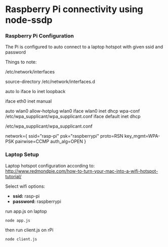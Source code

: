 # Raspberry Pi connectivity using node-ssdp

### Raspberry Pi Configuration

The Pi is configured to auto connect to a laptop hotspot with given ssid and password

Things to note:

/etc/network/interfaces

source-directory /etc/network/interfaces.d

auto lo
iface lo inet loopback

iface eth0 inet manual

auto wlan0
allow-hotplug wlan0
iface wlan0 inet dhcp
wpa-conf /etc/wpa_supplicant/wpa_supplicant.conf
iface default inet dhcp


/etc/wpa_supplicant/wpa_supplicant.conf

network={
    ssid="rasp-pi"
    psk="raspberrypi"
    proto=RSN
    key_mgmt=WPA-PSK
    pairwise=CCMP
    auth_alg=OPEN
}

### Laptop Setup

Laptop hotspot configuration according to: http://www.redmondpie.com/how-to-turn-your-mac-into-a-wifi-hotspot-tutorial/  

Select wifi options:

 * **ssid:** rasp-pi
 * **password:** raspberrypi


run app.js on laptop

`node app.js`

then run client.js on rPi

`node client.js`

